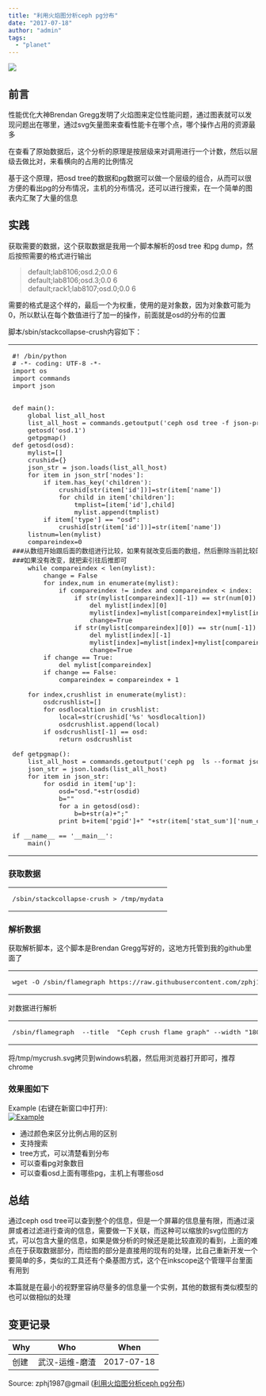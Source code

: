 ```yaml
---
title: "利用火焰图分析ceph pg分布"
date: "2017-07-18"
author: "admin"
tags: 
  - "planet"
---
```


  
![](images/flame.png)  

## 前言

性能优化大神Brendan Gregg发明了火焰图来定位性能问题，通过图表就可以发现问题出在哪里，通过svg矢量图来查看性能卡在哪个点，哪个操作占用的资源最多  
  
在查看了原始数据后，这个分析的原理是按层级来对调用进行一个计数，然后以层级去做比对，来看横向的占用的比例情况

基于这个原理，把osd tree的数据和pg数据可以做一个层级的组合，从而可以很方便的看出pg的分布情况，主机的分布情况，还可以进行搜索，在一个简单的图表内汇聚了大量的信息

## 实践

获取需要的数据，这个获取数据是我用一个脚本解析的osd tree 和pg dump，然后按照需要的格式进行输出

> default;lab8106;osd.2;0.0 6  
> default;lab8106;osd.3;0.0 6  
> default;rack1;lab8107;osd.0;0.0 6

需要的格式是这个样的，最后一个为权重，使用的是对象数，因为对象数可能为0，所以默认在每个数值进行了加一的操作，前面就是osd的分布的位置

脚本/sbin/stackcollapse-crush内容如下：  

<table><tbody><tr><td class="code"><pre><span class="line"><span class="comment">#! /bin/python</span></span><br><span class="line"><span class="comment"># -*- coding: UTF-8 -*-</span></span><br><span class="line">import os</span><br><span class="line">import commands</span><br><span class="line">import json</span><br><span class="line"></span><br><span class="line"></span><br><span class="line">def main():</span><br><span class="line">    global list_all_host</span><br><span class="line">    list_all_host = commands.getoutput(<span class="string">'ceph osd tree -f json-pretty  2&gt;/dev/null'</span>)</span><br><span class="line">    getosd(<span class="string">'osd.1'</span>)</span><br><span class="line">    getpgmap()</span><br><span class="line">def getosd(osd):</span><br><span class="line">    mylist=[]</span><br><span class="line">    crushid={}</span><br><span class="line">    json_str = json.loads(list_all_host)</span><br><span class="line">    <span class="keyword">for</span> item <span class="keyword">in</span> json_str[<span class="string">'nodes'</span>]:</span><br><span class="line">        <span class="keyword">if</span> item.has_key(<span class="string">'children'</span>):</span><br><span class="line">            crushid[str(item[<span class="string">'id'</span>])]=str(item[<span class="string">'name'</span>])</span><br><span class="line">            <span class="keyword">for</span> child <span class="keyword">in</span> item[<span class="string">'children'</span>]:</span><br><span class="line">                tmplist=[item[<span class="string">'id'</span>],child]</span><br><span class="line">                mylist.append(tmplist)</span><br><span class="line">        <span class="keyword">if</span> item[<span class="string">'type'</span>] == <span class="string">"osd"</span>:</span><br><span class="line">            crushid[str(item[<span class="string">'id'</span>])]=str(item[<span class="string">'name'</span>])</span><br><span class="line">    listnum=len(mylist)</span><br><span class="line">    compareindex=<span class="number">0</span></span><br><span class="line"><span class="comment">###从数组开始跟后面的数组进行比较，如果有就改变后面的数组，然后删除当前比较的list(index),进行list更新</span></span><br><span class="line"><span class="comment">###如果没有改变，就把索引往后推即可</span></span><br><span class="line">    <span class="keyword">while</span> compareindex &lt; len(mylist):</span><br><span class="line">        change = False</span><br><span class="line">        <span class="keyword">for</span> index,num <span class="keyword">in</span> enumerate(mylist):</span><br><span class="line">            <span class="keyword">if</span> compareindex != index and compareindex &lt; index:</span><br><span class="line">                <span class="keyword">if</span> str(mylist[compareindex][-<span class="number">1</span>]) == str(num[<span class="number">0</span>]):</span><br><span class="line">                    del mylist[index][<span class="number">0</span>]</span><br><span class="line">                    mylist[index]=mylist[compareindex]+mylist[index]</span><br><span class="line">                    change=True</span><br><span class="line">                <span class="keyword">if</span> str(mylist[compareindex][<span class="number">0</span>]) == str(num[-<span class="number">1</span>]):</span><br><span class="line">                    del mylist[index][-<span class="number">1</span>]</span><br><span class="line">                    mylist[index]=mylist[index]+mylist[compareindex]</span><br><span class="line">                    change=True</span><br><span class="line">        <span class="keyword">if</span> change == True:</span><br><span class="line">            del mylist[compareindex]</span><br><span class="line">        <span class="keyword">if</span> change == False:</span><br><span class="line">            compareindex = compareindex + <span class="number">1</span></span><br><span class="line"></span><br><span class="line">    <span class="keyword">for</span> index,crushlist <span class="keyword">in</span> enumerate(mylist):</span><br><span class="line">        osdcrushlist=[]</span><br><span class="line">        <span class="keyword">for</span> osdlocaltion <span class="keyword">in</span> crushlist:</span><br><span class="line">            <span class="built_in">local</span>=str(crushid[<span class="string">'%s'</span> %osdlocaltion])</span><br><span class="line">            osdcrushlist.append(<span class="built_in">local</span>)</span><br><span class="line">        <span class="keyword">if</span> osdcrushlist[-<span class="number">1</span>] == osd:</span><br><span class="line">            <span class="built_in">return</span> osdcrushlist</span><br><span class="line"></span><br><span class="line">def getpgmap():</span><br><span class="line">    list_all_host = commands.getoutput(<span class="string">'ceph pg  ls --format json-pretty  2&gt;/dev/null'</span>)</span><br><span class="line">    json_str = json.loads(list_all_host)</span><br><span class="line">    <span class="keyword">for</span> item <span class="keyword">in</span> json_str:</span><br><span class="line">        <span class="keyword">for</span> osdid <span class="keyword">in</span> item[<span class="string">'up'</span>]:</span><br><span class="line">            osd=<span class="string">"osd."</span>+str(osdid)</span><br><span class="line">            b=<span class="string">""</span></span><br><span class="line">            <span class="keyword">for</span> a <span class="keyword">in</span> getosd(osd):</span><br><span class="line">                b=b+str(a)+<span class="string">";"</span></span><br><span class="line">            <span class="built_in">print</span> b+item[<span class="string">'pgid'</span>]+<span class="string">" "</span>+str(item[<span class="string">'stat_sum'</span>][<span class="string">'num_objects'</span>]+<span class="number">1</span>)</span><br><span class="line"></span><br><span class="line"><span class="keyword">if</span> __name__ == <span class="string">'__main__'</span>:</span><br><span class="line">    main()</span><br></pre></td></tr></tbody></table>

### 获取数据

<table><tbody><tr><td class="code"><pre><span class="line">/sbin/stackcollapse-crush &gt; /tmp/mydata</span><br></pre></td></tr></tbody></table>

### 解析数据

获取解析脚本，这个脚本是Brendan Gregg写好的，这地方托管到我的github里面了  

<table><tbody><tr><td class="code"><pre><span class="line">wget -O /sbin/flamegraph https://raw.githubusercontent.com/zphj1987/cephcrushflam/master/flamegraph.pl</span><br></pre></td></tr></tbody></table>

对数据进行解析  

<table><tbody><tr><td class="code"><pre><span class="line">/sbin/flamegraph  --title  <span class="string">"Ceph crush flame graph"</span> --width <span class="string">"1800"</span> --countname <span class="string">"num"</span> /tmp/mydata &gt; /tmp/mycrush.svg</span><br></pre></td></tr></tbody></table>

将/tmp/mycrush.svg拷贝到windows机器，然后用浏览器打开即可，推荐chrome

### 效果图如下

Example (右键在新窗口中打开):  
[![Example](http://7xweck.com1.z0.glb.clouddn.com/mycrush.svg)](http://7xweck.com1.z0.glb.clouddn.com/mycrush.svg)

- 通过颜色来区分比例占用的区别
- 支持搜索
- tree方式，可以清楚看到分布
- 可以查看pg对象数目
- 可以查看osd上面有哪些pg，主机上有哪些osd

## 总结

通过ceph osd tree可以查到整个的信息，但是一个屏幕的信息量有限，而通过滚屏或者过滤进行查询的信息，需要做一下关联，而这种可以缩放的svg位图的方式，可以包含大量的信息，如果是做分析的时候还是能比较直观的看到，上面的难点在于获取数据部分，而绘图的部分是直接用的现有的处理，比自己重新开发一个要简单的多，类似的工具还有个桑基图方式，这个在inkscope这个管理平台里面有用到

本篇就是在最小的视野里容纳尽量多的信息量一个实例，其他的数据有类似模型的也可以做相似的处理

## 变更记录

| Why | Who | When |
| --- | --- | --- |
| 创建 | 武汉-运维-磨渣 | 2017-07-18 |

Source: zphj1987@gmail ([利用火焰图分析ceph pg分布](http://www.zphj1987.com/2017/07/18/use-flame-show-ceph-pg/))
